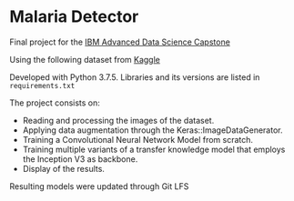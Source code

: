 # Malaria Detector

Final project for the [IBM Advanced Data Science Capstone](https://www.coursera.org/learn/advanced-data-science-capstone/home/welcome)

Using the following dataset from [Kaggle](https://www.kaggle.com/iarunava/cell-images-for-detecting-malaria)

Developed with Python 3.7.5. Libraries and its versions are listed in `requirements.txt`

The project consists on:
- Reading and processing the images of the dataset.
- Applying data augmentation through the Keras::ImageDataGenerator.
- Training a Convolutional Neural Network Model from scratch.
- Training multiple variants of a transfer knowledge model that employs the Inception V3 as backbone.
- Display of the results.

Resulting models were updated through Git LFS
